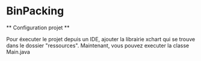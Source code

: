 # BinPacking



** Configuration projet **

Pour éxecuter le projet depuis un IDE, ajouter la librairie xchart qui se trouve dans le dossier "ressources".
Maintenant, vous pouvez executer la classe Main.java
